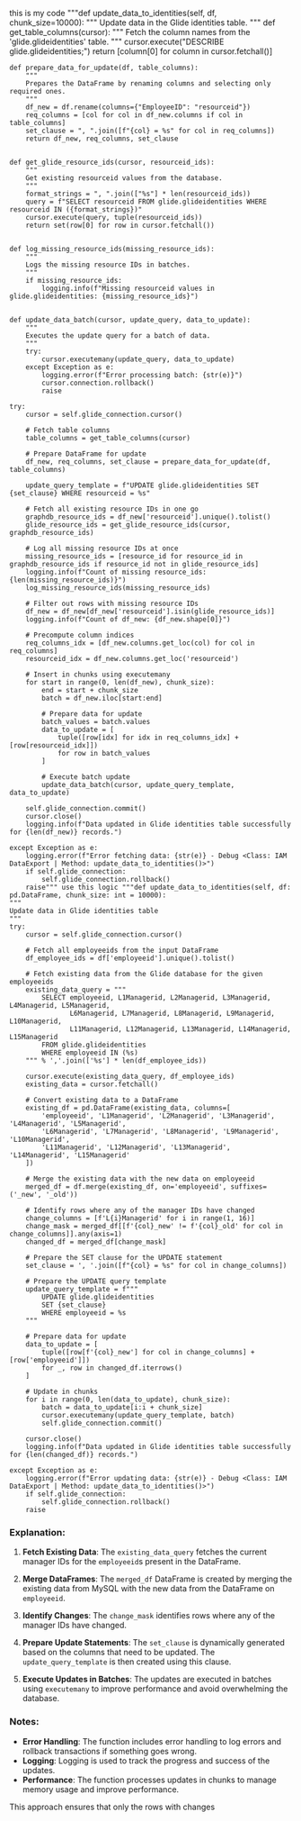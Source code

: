 this is my code """def update_data_to_identities(self, df, chunk_size=10000):
    """
    Update data in the Glide identities table.
    """
    def get_table_columns(cursor):
        """
        Fetch the column names from the 'glide.glideidentities' table.
        """
        cursor.execute("DESCRIBE glide.glideidentities;")
        return [column[0] for column in cursor.fetchall()]


    def prepare_data_for_update(df, table_columns):
        """
        Prepares the DataFrame by renaming columns and selecting only required ones.
        """
        df_new = df.rename(columns={"EmployeeID": "resourceid"})
        req_columns = [col for col in df_new.columns if col in table_columns]
        set_clause = ", ".join([f"{col} = %s" for col in req_columns])
        return df_new, req_columns, set_clause


    def get_glide_resource_ids(cursor, resourceid_ids):
        """
        Get existing resourceid values from the database.
        """
        format_strings = ", ".join(["%s"] * len(resourceid_ids))
        query = f"SELECT resourceid FROM glide.glideidentities WHERE resourceid IN ({format_strings})"
        cursor.execute(query, tuple(resourceid_ids))
        return set(row[0] for row in cursor.fetchall())


    def log_missing_resource_ids(missing_resource_ids):
        """
        Logs the missing resource IDs in batches.
        """
        if missing_resource_ids:
            logging.info(f"Missing resourceid values in glide.glideidentities: {missing_resource_ids}")


    def update_data_batch(cursor, update_query, data_to_update):
        """
        Executes the update query for a batch of data.
        """
        try:
            cursor.executemany(update_query, data_to_update)
        except Exception as e:
            logging.error(f"Error processing batch: {str(e)}")
            cursor.connection.rollback()
            raise

    try:
        cursor = self.glide_connection.cursor()

        # Fetch table columns
        table_columns = get_table_columns(cursor)

        # Prepare DataFrame for update
        df_new, req_columns, set_clause = prepare_data_for_update(df, table_columns)

        update_query_template = f"UPDATE glide.glideidentities SET {set_clause} WHERE resourceid = %s"

        # Fetch all existing resource IDs in one go
        graphdb_resource_ids = df_new['resourceid'].unique().tolist()
        glide_resource_ids = get_glide_resource_ids(cursor, graphdb_resource_ids)

        # Log all missing resource IDs at once
        missing_resource_ids = [resource_id for resource_id in graphdb_resource_ids if resource_id not in glide_resource_ids]
        logging.info(f"Count of missing resource_ids: {len(missing_resource_ids)}")
        log_missing_resource_ids(missing_resource_ids)

        # Filter out rows with missing resource IDs
        df_new = df_new[df_new['resourceid'].isin(glide_resource_ids)]
        logging.info(f"Count of df_new: {df_new.shape[0]}")

        # Precompute column indices
        req_columns_idx = [df_new.columns.get_loc(col) for col in req_columns]
        resourceid_idx = df_new.columns.get_loc('resourceid')

        # Insert in chunks using executemany
        for start in range(0, len(df_new), chunk_size):
            end = start + chunk_size
            batch = df_new.iloc[start:end]

            # Prepare data for update
            batch_values = batch.values
            data_to_update = [
                tuple([row[idx] for idx in req_columns_idx] + [row[resourceid_idx]])
                for row in batch_values
            ]

            # Execute batch update
            update_data_batch(cursor, update_query_template, data_to_update)

        self.glide_connection.commit()
        cursor.close()
        logging.info(f"Data updated in Glide identities table successfully for {len(df_new)} records.")

    except Exception as e:
        logging.error(f"Error fetching data: {str(e)} - Debug <Class: IAM DataExport | Method: update_data_to_identities()>")
        if self.glide_connection:
            self.glide_connection.rollback()
        raise""" use this logic """def update_data_to_identities(self, df: pd.DataFrame, chunk_size: int = 10000):
    """
    Update data in Glide identities table
    """
    try:
        cursor = self.glide_connection.cursor()

        # Fetch all employeeids from the input DataFrame
        df_employee_ids = df['employeeid'].unique().tolist()

        # Fetch existing data from the Glide database for the given employeeids
        existing_data_query = """
            SELECT employeeid, L1Managerid, L2Managerid, L3Managerid, L4Managerid, L5Managerid, 
                   L6Managerid, L7Managerid, L8Managerid, L9Managerid, L10Managerid, 
                   L11Managerid, L12Managerid, L13Managerid, L14Managerid, L15Managerid
            FROM glide.glideidentities
            WHERE employeeid IN (%s)
        """ % ','.join(['%s'] * len(df_employee_ids))
        
        cursor.execute(existing_data_query, df_employee_ids)
        existing_data = cursor.fetchall()

        # Convert existing data to a DataFrame
        existing_df = pd.DataFrame(existing_data, columns=[
            'employeeid', 'L1Managerid', 'L2Managerid', 'L3Managerid', 'L4Managerid', 'L5Managerid', 
            'L6Managerid', 'L7Managerid', 'L8Managerid', 'L9Managerid', 'L10Managerid', 
            'L11Managerid', 'L12Managerid', 'L13Managerid', 'L14Managerid', 'L15Managerid'
        ])

        # Merge the existing data with the new data on employeeid
        merged_df = df.merge(existing_df, on='employeeid', suffixes=('_new', '_old'))

        # Identify rows where any of the manager IDs have changed
        change_columns = [f'L{i}Managerid' for i in range(1, 16)]
        change_mask = merged_df[[f'{col}_new' != f'{col}_old' for col in change_columns]].any(axis=1)
        changed_df = merged_df[change_mask]

        # Prepare the SET clause for the UPDATE statement
        set_clause = ', '.join([f"{col} = %s" for col in change_columns])

        # Prepare the UPDATE query template
        update_query_template = f"""
            UPDATE glide.glideidentities 
            SET {set_clause} 
            WHERE employeeid = %s
        """

        # Prepare data for update
        data_to_update = [
            tuple([row[f'{col}_new'] for col in change_columns] + [row['employeeid']]) 
            for _, row in changed_df.iterrows()
        ]

        # Update in chunks
        for i in range(0, len(data_to_update), chunk_size):
            batch = data_to_update[i:i + chunk_size]
            cursor.executemany(update_query_template, batch)
            self.glide_connection.commit()

        cursor.close()
        logging.info(f"Data updated in Glide identities table successfully for {len(changed_df)} records.")
    
    except Exception as e:
        logging.error(f"Error updating data: {str(e)} - Debug <Class: IAM DataExport | Method: update_data_to_identities()>")
        if self.glide_connection:
            self.glide_connection.rollback()
        raise

### Explanation:

1. **Fetch Existing Data**: The `existing_data_query` fetches the current manager IDs for the `employeeid`s present in the DataFrame.

2. **Merge DataFrames**: The `merged_df` DataFrame is created by merging the existing data from MySQL with the new data from the DataFrame on `employeeid`.

3. **Identify Changes**: The `change_mask` identifies rows where any of the manager IDs have changed.

4. **Prepare Update Statements**: The `set_clause` is dynamically generated based on the columns that need to be updated. The `update_query_template` is then created using this clause.

5. **Execute Updates in Batches**: The updates are executed in batches using `executemany` to improve performance and avoid overwhelming the database.

### Notes:
- **Error Handling**: The function includes error handling to log errors and rollback transactions if something goes wrong.
- **Logging**: Logging is used to track the progress and success of the updates.
- **Performance**: The function processes updates in chunks to manage memory usage and improve performance.

This approach ensures that only the rows with changes